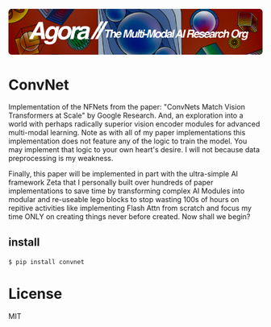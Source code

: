 [![Multi-Modality](agorabanner.png)](https://discord.gg/qUtxnK2NMf)

# ConvNet
Implementation of the NFNets from the paper: "ConvNets Match Vision Transformers at Scale" by Google Research. And, an exploration into a world with perhaps radically superior vision encoder modules for advanced multi-modal learning. Note as with all of my paper implementations this implementation does not feature any of the logic to train the model. You may implement that logic to your own heart's desire. I will not because data preprocessing is my weakness. 

Finally, this paper will be implemented in part with the ultra-simple AI framework Zeta that I personally built over hundreds of paper implementations to save time by transforming complex AI Modules into modular and re-useable lego blocks to stop wasting 100s of hours on repitive activities like implementing Flash Attn from scratch and focus my time ONLY on creating things never before created. Now shall we begin?

## install
`$ pip install convnet`

# License
MIT



